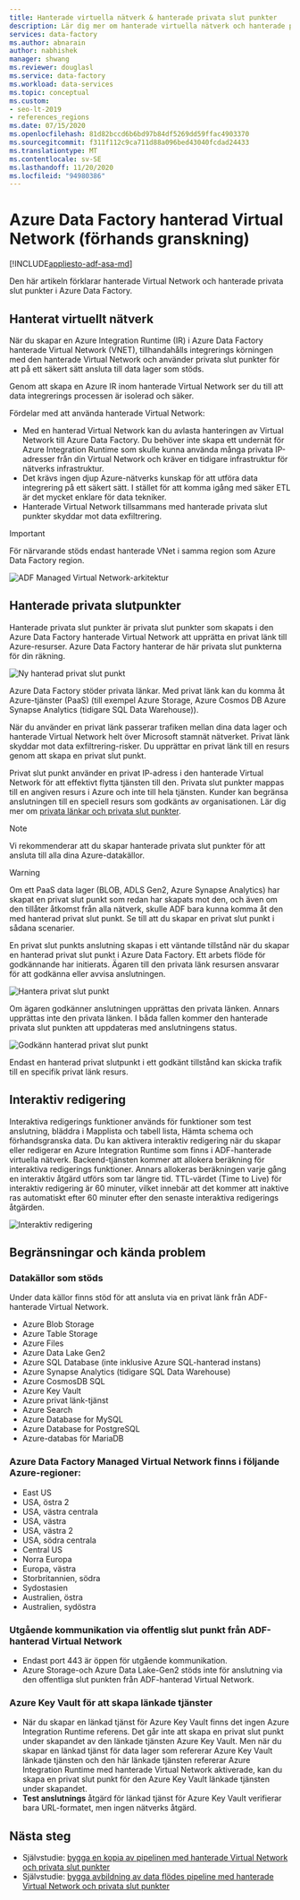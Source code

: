 ```yaml
---
title: Hanterade virtuella nätverk & hanterade privata slut punkter
description: Lär dig mer om hanterade virtuella nätverk och hanterade privata slut punkter i Azure Data Factory.
services: data-factory
ms.author: abnarain
author: nabhishek
manager: shwang
ms.reviewer: douglasl
ms.service: data-factory
ms.workload: data-services
ms.topic: conceptual
ms.custom:
- seo-lt-2019
- references_regions
ms.date: 07/15/2020
ms.openlocfilehash: 81d82bccd6b6bd97b84df5269dd59ffac4903370
ms.sourcegitcommit: f311f112c9ca711d88a096bed43040fcdad24433
ms.translationtype: MT
ms.contentlocale: sv-SE
ms.lasthandoff: 11/20/2020
ms.locfileid: "94980386"
---
```

# <a name="azure-data-factory-managed-virtual-network-preview"></a>Azure Data Factory hanterad Virtual Network (förhands granskning)

[!INCLUDE[appliesto-adf-asa-md](includes/appliesto-adf-asa-md.md)]

Den här artikeln förklarar hanterade Virtual Network och hanterade privata slut punkter i Azure Data Factory.


## <a name="managed-virtual-network"></a>Hanterat virtuellt nätverk

När du skapar en Azure Integration Runtime (IR) i Azure Data Factory hanterade Virtual Network (VNET), tillhandahålls integrerings körningen med den hanterade Virtual Network och använder privata slut punkter för att på ett säkert sätt ansluta till data lager som stöds. 

Genom att skapa en Azure IR inom hanterade Virtual Network ser du till att data integrerings processen är isolerad och säker. 

Fördelar med att använda hanterade Virtual Network:

- Med en hanterad Virtual Network kan du avlasta hanteringen av Virtual Network till Azure Data Factory. Du behöver inte skapa ett undernät för Azure Integration Runtime som skulle kunna använda många privata IP-adresser från din Virtual Network och kräver en tidigare infrastruktur för nätverks infrastruktur. 
- Det krävs ingen djup Azure-nätverks kunskap för att utföra data integrering på ett säkert sätt. I stället för att komma igång med säker ETL är det mycket enklare för data tekniker. 
- Hanterade Virtual Network tillsammans med hanterade privata slut punkter skyddar mot data exfiltrering. 

> [!IMPORTANT]
>För närvarande stöds endast hanterade VNet i samma region som Azure Data Factory region.
 

![ADF Managed Virtual Network-arkitektur](./media/managed-vnet/managed-vnet-architecture-diagram.png)

## <a name="managed-private-endpoints"></a>Hanterade privata slutpunkter

Hanterade privata slut punkter är privata slut punkter som skapats i den Azure Data Factory hanterade Virtual Network att upprätta en privat länk till Azure-resurser. Azure Data Factory hanterar de här privata slut punkterna för din räkning. 

![Ny hanterad privat slut punkt](./media/tutorial-copy-data-portal-private/new-managed-private-endpoint.png)

Azure Data Factory stöder privata länkar. Med privat länk kan du komma åt Azure-tjänster (PaaS) (till exempel Azure Storage, Azure Cosmos DB Azure Synapse Analytics (tidigare SQL Data Warehouse)).

När du använder en privat länk passerar trafiken mellan dina data lager och hanterade Virtual Network helt över Microsoft stamnät nätverket. Privat länk skyddar mot data exfiltrering-risker. Du upprättar en privat länk till en resurs genom att skapa en privat slut punkt.

Privat slut punkt använder en privat IP-adress i den hanterade Virtual Network för att effektivt flytta tjänsten till den. Privata slut punkter mappas till en angiven resurs i Azure och inte till hela tjänsten. Kunder kan begränsa anslutningen till en speciell resurs som godkänts av organisationen. Lär dig mer om [privata länkar och privata slut punkter](../private-link/index.yml).

> [!NOTE]
> Vi rekommenderar att du skapar hanterade privata slut punkter för att ansluta till alla dina Azure-datakällor. 
 
> [!WARNING]
> Om ett PaaS data lager (BLOB, ADLS Gen2, Azure Synapse Analytics) har skapat en privat slut punkt som redan har skapats mot den, och även om den tillåter åtkomst från alla nätverk, skulle ADF bara kunna komma åt den med hanterad privat slut punkt. Se till att du skapar en privat slut punkt i sådana scenarier. 

En privat slut punkts anslutning skapas i ett väntande tillstånd när du skapar en hanterad privat slut punkt i Azure Data Factory. Ett arbets flöde för godkännande har initierats. Ägaren till den privata länk resursen ansvarar för att godkänna eller avvisa anslutningen.

![Hantera privat slut punkt](./media/tutorial-copy-data-portal-private/manage-private-endpoint.png)

Om ägaren godkänner anslutningen upprättas den privata länken. Annars upprättas inte den privata länken. I båda fallen kommer den hanterade privata slut punkten att uppdateras med anslutningens status.

![Godkänn hanterad privat slut punkt](./media/tutorial-copy-data-portal-private/approve-private-endpoint.png)

Endast en hanterad privat slutpunkt i ett godkänt tillstånd kan skicka trafik till en specifik privat länk resurs.

## <a name="interactive-authoring"></a>Interaktiv redigering
Interaktiva redigerings funktioner används för funktioner som test anslutning, bläddra i Mapplista och tabell lista, Hämta schema och förhandsgranska data. Du kan aktivera interaktiv redigering när du skapar eller redigerar en Azure Integration Runtime som finns i ADF-hanterade virtuella nätverk. Backend-tjänsten kommer att allokera beräkning för interaktiva redigerings funktioner. Annars allokeras beräkningen varje gång en interaktiv åtgärd utförs som tar längre tid. TTL-värdet (Time to Live) för interaktiv redigering är 60 minuter, vilket innebär att det kommer att inaktive ras automatiskt efter 60 minuter efter den senaste interaktiva redigerings åtgärden.

![Interaktiv redigering](./media/managed-vnet/interactive-authoring.png)

## <a name="limitations-and-known-issues"></a>Begränsningar och kända problem
### <a name="supported-data-sources"></a>Datakällor som stöds
Under data källor finns stöd för att ansluta via en privat länk från ADF-hanterade Virtual Network.
- Azure Blob Storage
- Azure Table Storage
- Azure Files
- Azure Data Lake Gen2
- Azure SQL Database (inte inklusive Azure SQL-hanterad instans)
- Azure Synapse Analytics (tidigare SQL Data Warehouse)
- Azure CosmosDB SQL
- Azure Key Vault
- Azure privat länk-tjänst
- Azure Search
- Azure Database for MySQL
- Azure Database for PostgreSQL
- Azure-databas för MariaDB

### <a name="azure-data-factory-managed-virtual-network-is-available-in-the-following-azure-regions"></a>Azure Data Factory Managed Virtual Network finns i följande Azure-regioner:
- East US
- USA, östra 2
- USA, västra centrala
- USA, västra
- USA, västra 2
- USA, södra centrala
- Central US
- Norra Europa
- Europa, västra
- Storbritannien, södra
- Sydostasien
- Australien, östra
- Australien, sydöstra

### <a name="outbound-communications-through-public-endpoint-from-adf-managed-virtual-network"></a>Utgående kommunikation via offentlig slut punkt från ADF-hanterad Virtual Network
- Endast port 443 är öppen för utgående kommunikation.
- Azure Storage-och Azure Data Lake-Gen2 stöds inte för anslutning via den offentliga slut punkten från ADF-hanterad Virtual Network.

### <a name="linked-service-creation-of-azure-key-vault"></a>Azure Key Vault för att skapa länkade tjänster 
- När du skapar en länkad tjänst för Azure Key Vault finns det ingen Azure Integration Runtime referens. Det går inte att skapa en privat slut punkt under skapandet av den länkade tjänsten Azure Key Vault. Men när du skapar en länkad tjänst för data lager som refererar Azure Key Vault länkade tjänsten och den här länkade tjänsten refererar Azure Integration Runtime med hanterade Virtual Network aktiverade, kan du skapa en privat slut punkt för den Azure Key Vault länkade tjänsten under skapandet. 
- **Test anslutnings** åtgärd för länkad tjänst för Azure Key Vault verifierar bara URL-formatet, men ingen nätverks åtgärd.

## <a name="next-steps"></a>Nästa steg

- Självstudie: [bygga en kopia av pipelinen med hanterade Virtual Network och privata slut punkter](tutorial-copy-data-portal-private.md) 
- Självstudie: [bygga avbildning av data flödes pipeline med hanterade Virtual Network och privata slut punkter](tutorial-data-flow-private.md)